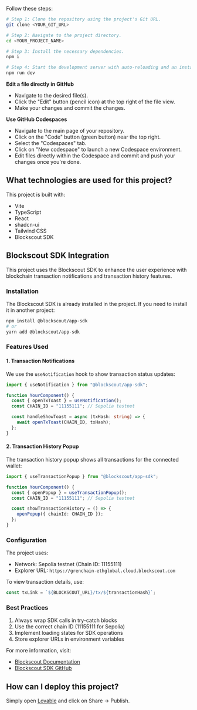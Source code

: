 Follow these steps:

```sh
# Step 1: Clone the repository using the project's Git URL.
git clone <YOUR_GIT_URL>

# Step 2: Navigate to the project directory.
cd <YOUR_PROJECT_NAME>

# Step 3: Install the necessary dependencies.
npm i

# Step 4: Start the development server with auto-reloading and an instant preview.
npm run dev
```

**Edit a file directly in GitHub**

- Navigate to the desired file(s).
- Click the "Edit" button (pencil icon) at the top right of the file view.
- Make your changes and commit the changes.

**Use GitHub Codespaces**

- Navigate to the main page of your repository.
- Click on the "Code" button (green button) near the top right.
- Select the "Codespaces" tab.
- Click on "New codespace" to launch a new Codespace environment.
- Edit files directly within the Codespace and commit and push your changes once you're done.

## What technologies are used for this project?

This project is built with:

- Vite
- TypeScript
- React
- shadcn-ui
- Tailwind CSS
- Blockscout SDK

## Blockscout SDK Integration

This project uses the Blockscout SDK to enhance the user experience with blockchain transaction notifications and transaction history features.

### Installation

The Blockscout SDK is already installed in the project. If you need to install it in another project:

```bash
npm install @blockscout/app-sdk
# or
yarn add @blockscout/app-sdk
```

### Features Used

#### 1. Transaction Notifications

We use the `useNotification` hook to show transaction status updates:

```typescript
import { useNotification } from "@blockscout/app-sdk";

function YourComponent() {
  const { openTxToast } = useNotification();
  const CHAIN_ID = "11155111"; // Sepolia testnet

  const handleShowToast = async (txHash: string) => {
    await openTxToast(CHAIN_ID, txHash);
  };
}
```

#### 2. Transaction History Popup

The transaction history popup shows all transactions for the connected wallet:

```typescript
import { useTransactionPopup } from "@blockscout/app-sdk";

function YourComponent() {
  const { openPopup } = useTransactionPopup();
  const CHAIN_ID = "11155111"; // Sepolia testnet

  const showTransactionHistory = () => {
    openPopup({ chainId: CHAIN_ID });
  };
}
```

### Configuration

The project uses:

- Network: Sepolia testnet (Chain ID: 11155111)
- Explorer URL: `https://grenchain-ethglobal.cloud.blockscout.com`

To view transaction details, use:

```typescript
const txLink = `${BLOCKSCOUT_URL}/tx/${transactionHash}`;
```

### Best Practices

1. Always wrap SDK calls in try-catch blocks
2. Use the correct chain ID (11155111 for Sepolia)
3. Implement loading states for SDK operations
4. Store explorer URLs in environment variables

For more information, visit:

- [Blockscout Documentation](https://docs.blockscout.com)
- [Blockscout SDK GitHub](https://github.com/blockscout/blockscout)

## How can I deploy this project?

Simply open [Lovable](https://lovable.dev/projects/3779f1cc-8a46-4191-9fbe-a3a3f67b1bc7) and click on Share -> Publish.
